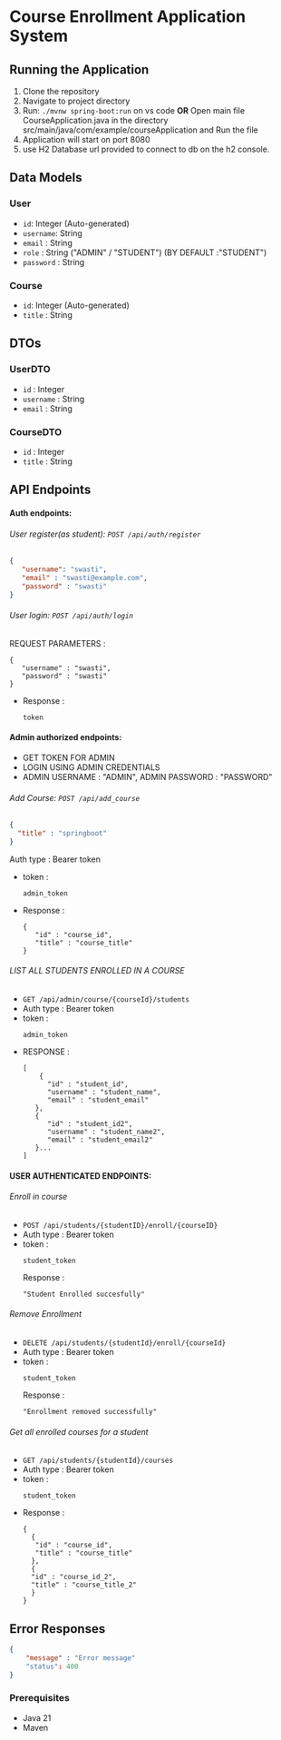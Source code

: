 # Course Enrollment Application System

## Running the Application

1. Clone the repository
2. Navigate to project directory
3. Run: `./mvnw spring-boot:run` on vs code **OR**
   Open main file CourseApplication.java in the directory src/main/java/com/example/courseApplication
   and Run the file
5. Application will start on port 8080
6. use H2 Database url provided to connect to db on the h2 console.

## Data Models

### User
- `id`: Integer (Auto-generated)
- `username`: String
- `email` : String
- `role` : String ("ADMIN" / "STUDENT") (BY DEFAULT :"STUDENT")
- `password` : String

### Course
- `id`: Integer (Auto-generated)
- `title` : String

## DTOs
### UserDTO
- `id` : Integer
- `username` : String
- `email` : String

### CourseDTO
- `id` : Integer
- `title` : String

## API Endpoints
#### Auth endpoints:
###### User register(as student): `POST /api/auth/register`
  ```json
  {
     "username": "swasti",
     "email" : "swasti@example.com",
     "password" : "swasti"
  }
  ```
###### User login: `POST /api/auth/login`
  REQUEST PARAMETERS :
  ```
  {
     "username" : "swasti",
     "password" : "swasti"
  }
  ```
- Response :
   ```
   token
   ```

#### Admin authorized endpoints:
- GET TOKEN FOR ADMIN
- LOGIN USING ADMIN CREDENTIALS
- ADMIN USERNAME : "ADMIN", ADMIN PASSWORD : "PASSWORD"
  
###### Add Course: `POST /api/add_course`
  ```json
  {
    "title" : "springboot"
  }
  ```
  Auth type : Bearer token
- token :
  ```
  admin_token
  ```
- Response :
  ```
  {
     "id" : "course_id",
     "title" : "course_title"
  }
  ```

###### LIST ALL STUDENTS ENROLLED IN A COURSE
- `GET /api/admin/course/{courseId}/students`
- Auth type : Bearer token
- token :
  ```
  admin_token
  ```
- RESPONSE :
  ```
  [
      {
        "id" : "student_id",
        "username" : "student_name",
        "email" : "student_email"
     },
     {
        "id" : "student_id2",
        "username" : "student_name2",
        "email" : "student_email2"
     }...
  ]
  ```
  
#### USER AUTHENTICATED ENDPOINTS:
###### Enroll in course
- `POST /api/students/{studentID}/enroll/{courseID}`
- Auth type : Bearer token
- token :
  ```
  student_token
  ```
  Response :
  ```
  "Student Enrolled succesfully"
  ```
  
###### Remove Enrollment 
- `DELETE /api/students/{studentId}/enroll/{courseId}`
- Auth type : Bearer token
- token :
  ```
  student_token
  ```
  Response :
  ```
  "Enrollment removed successfully"
  ```

###### Get all enrolled courses for a student
- `GET /api/students/{studentId}/courses`
- Auth type : Bearer token
- token :
  ```
  student_token
  ```
- Response :
  ```
  {
    {
     "id" : "course_id",
     "title" : "course_title"
    },
    {
    "id" : "course_id_2",
    "title" : "course_title_2"
    }
  }
  ```
   

## Error Responses
```json
{
    "message" : "Error message"
    "status": 400
}
```

### Prerequisites
- Java 21
- Maven



